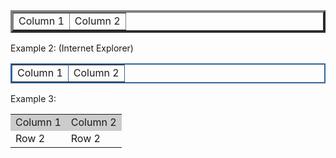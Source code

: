 <table border="4" cellpadding="2" 
cellspacing="2" width="100%">
<tr>
<td>Column 1</td>
<td>Column 2</td>
</tr>
</table>
Example 2: (Internet Explorer)
<table border="2" bordercolor="#336699" 
cellpadding="2" cellspacing="2" 
width="100%">
<tr>
<td>Column 1</td>
<td>Column 2</td>
</tr>
</table>
Example 3:
<table cellpadding="2" cellspacing="2" 
width="100%">
<tr>
<td bgcolor="#cccccc">Column 1</td>
<td bgcolor="#cccccc">Column 2</td>
</tr>
<tr>
<td>Row 2</td>
<td>Row 2</td>
</tr>
</table>
